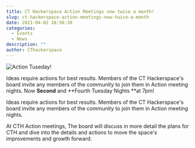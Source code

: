 ```yaml
---
title: CT Hackerspace Action Meetings now twice a month!
slug: ct-hackerspace-action-meetings-now-twice-a-month
date: 2021-04-02 16:56:39
categories:
  - Events
  - News
description: ""
author: CThackerspace
---
```



![Action Tuseday!](/uploads/2021/04/people-action-tuedsays.jpg)

Ideas require actions for best results. Members of the CT Hackerspace's board invite any members of the community to join them in Action meeting nights. Now **Second** and **Fourth Tuesday Nights **at 7pm!

Ideas require actions for best results. Members of the CT Hackerspace's board invite any members of the community to join them in Action meeting nights.

At CTH Action meetings, The board will discuss in more detail the plans for CTH and dive into the details and actions to move the space's improvements and growth forward.
